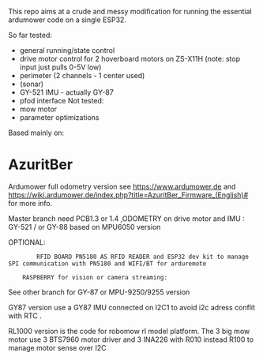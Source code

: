 This repo aims at a crude and messy modification for running the essential ardumower code on a single ESP32.

So far tested:
 - general running/state control
 - drive motor control for 2 hoverboard motors on ZS-X11H (note: stop input just pulls 0-5V low)
 - perimeter (2 channels - 1 center used)
 - (sonar)
 - GY-521 IMU - actually GY-87
 - pfod interface
Not tested:
 - mow motor
 - parameter optimizations
 
Based mainly on:
 
# AzuritBer
Ardumower full odometry version
see https://www.ardumower.de  and https://wiki.ardumower.de/index.php?title=AzuritBer_Firmware_(English)# for more info.

Master branch need PCB1.3 or 1.4 ,ODOMETRY on drive motor and IMU : GY-521 / or GY-88  based on MPU6050 version



OPTIONAL:

        	RFID BOARD PN5180 AS RFID READER and ESP32 dev kit to manage SPI communication with PN5180 and WIFI/BT for arduremote
	
		RASPBERRY for vision or camera streaming:
	
See other branch for GY-87  or MPU-9250/9255 version

GY87 version use a GY87 IMU connected on I2C1 to avoid i2c adress conflit with RTC .

RL1000 version is the code for robomow rl model platform.
	The 3 big mow motor use 3 BTS7960 motor driver and 3 INA226 with R010 instead R100 to manage motor sense over I2C